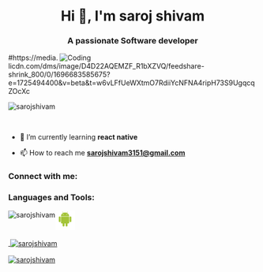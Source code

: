 <h1 align="center">Hi 👋, I'm saroj shivam</h1>
<h3 align="center">A passionate Software  developer</h3>
 <img align="right" alt="Coding" width="400" src=""> 
 #https://media.licdn.com/dms/image/D4D22AQEMZF_R1bXZVQ/feedshare-shrink_800/0/1696683585675?e=1725494400&v=beta&t=w6vLFfUeWXtmO7RdiiYcNFNA4ripH73S9UgqcqZOcXc

<p align="left"> <img src="https://komarev.com/ghpvc/?username=sarojshivam&label=Profile%20views&color=0e75b6&style=flat" alt="sarojshivam" /> </p>

<p align="left"> <a href="https://twitter.com/" target="blank"><img src="https://img.shields.io/twitter/follow/?logo=twitter&style=for-the-badge" alt="" /></a> </p>

- 🌱 I’m currently learning **react native**

- 📫 How to reach me **sarojshivam3151@gmail.com**

<h3 align="left">Connect with me:</h3>
<p align="left">
</p>

<h3 align="left">Languages and Tools:</h3>
<p align="left"> <a href="https://developer.android.com" target="_blank" rel="noreferrer"> <img src="https://raw.githubusercontent.com/devicons/devicon/master/icons/android/android-original-wordmark.svg" alt="android" width="40" height="40"/> </a> <a href="https://aws.amazon.com" target="_blank"

<p><img align="left" src="https://github-readme-stats.vercel.app/api/top-langs?username=sarojshivam&show_icons=true&locale=en&layout=compact" alt="sarojshivam" /></p>

<p>&nbsp;<img align="center" src="https://github-readme-stats.vercel.app/api?username=sarojshivam&show_icons=true&locale=en" alt="sarojshivam" /></p>

<p><img align="center" src="https://github-readme-streak-stats.herokuapp.com/?user=sarojshivam&" alt="sarojshivam" /></p>
